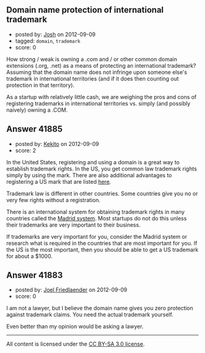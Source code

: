 ## Domain name protection of international trademark

- posted by: [Josh](https://stackexchange.com/users/-1/19404-josh) on 2012-09-09
- tagged: `domain`, `trademark`
- score: 0

How strong / weak is owning a .com and / or other common domain extensions (.org, .net) as a means of protecting an international trademark? Assuming that the domain name does not infringe upon someone else's trademark in international territories (and if it does then counting out protection in that territory). 

As a startup with relatively little cash, we are weighing the pros and cons of registering trademarks in international territories vs. simply (and possibly naively) owning a .COM. 


## Answer 41885

- posted by: [Kekito](https://stackexchange.com/users/-1/5898-kekito) on 2012-09-09
- score: 2

<p>In the United States, registering and using a domain is a great way to establish trademark rights.  In the US, you get common law trademark rights simply by using the mark.  There are also additional advantages to registering a US mark that are listed <a href="http://www.uspto.gov/faq/trademarks.jsp#_Toc275426681" rel="nofollow">here</a>. </p>

<p>Trademark law is different in other countries.  Some countries give you no or very few rights without a registration.</p>

<p>There is an international system for obtaining trademark rights in many countries called the <a href="http://en.wikipedia.org/wiki/Madrid_system" rel="nofollow">Madrid system</a>.  Most startups do not do this unless their trademarks are very important to their business.</p>

<p>If trademarks are very important for you, consider the Madrid system or research what is required in the countries that are most important for you.  If the US is the most important, then you should be able to get a US trademark for about a $1000.</p>



## Answer 41883

- posted by: [Joel Friedlaender](https://stackexchange.com/users/-1/5543-joel-friedlaender) on 2012-09-09
- score: 0

I am not a lawyer, but I believe the domain name gives you zero protection against trademark claims.  You need the actual trademark yourself.

Even better than my opinion would be asking a lawyer.



---

All content is licensed under the [CC BY-SA 3.0 license](https://creativecommons.org/licenses/by-sa/3.0/).
